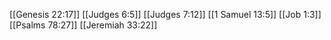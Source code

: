 [[Genesis 22:17]]
[[Judges 6:5]]
[[Judges 7:12]]
[[1 Samuel 13:5]]
[[Job 1:3]]
[[Psalms 78:27]]
[[Jeremiah 33:22]]
